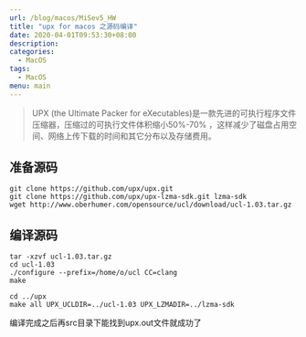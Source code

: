 ```yaml
---
url: /blog/macos/MiSev5_HW
title: "upx for macos 之源码编译"
date: 2020-04-01T09:53:30+08:00
description:
categories:
  - MacOS
tags:
  - MacOS
menu: main
---
```


> UPX (the Ultimate Packer for eXecutables)是一款先进的可执行程序文件压缩器，压缩过的可执行文件体积缩小50%-70% ，这样减少了磁盘占用空间、网络上传下载的时间和其它分布以及存储费用。

## 准备源码

```
git clone https://github.com/upx/upx.git
git clone https://github.com/upx/upx-lzma-sdk.git lzma-sdk
wget http://www.oberhumer.com/opensource/ucl/download/ucl-1.03.tar.gz

```

## 编译源码

```
tar -xzvf ucl-1.03.tar.gz
cd ucl-1.03
./configure --prefix=/home/o/ucl CC=clang
make

cd ../upx
make all UPX_UCLDIR=../ucl-1.03 UPX_LZMADIR=../lzma-sdk

```

编译完成之后再src目录下能找到upx.out文件就成功了